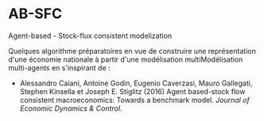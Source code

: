 # AB-SFC
 Agent-based - Stock-flux consistent modelization
 
 
 Quelques algorithme préparatoires en vue de construire une représentation d'une économie nationale à partir d'une modélisation multiModélisation multi-agents en s'inspirant de :
 - Alessandro Caiani, Antoine Godin, Eugenio Caverzasi, Mauro Gallegati, Stephen Kinsella et Joseph E. Stiglitz (2016)  Agent based-stock flow consistent macroeconomics: Towards a benchmark model. _Journal of Economic Dynamics & Control_. 
